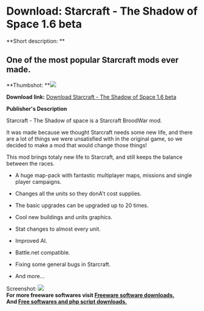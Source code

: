 # Download: Starcraft - The Shadow of Space 1.6 beta

**Short description: **

## One of the most popular Starcraft mods ever made.

  
**Thumbshot: **![](http://www.freewarefiles.com/screenshot/starcraftsos_md.jpg)   
  
**Download link:** [Download Starcraft - The Shadow of Space 1.6 beta](http://freesoftwares.boysofts.com/Starcraft---The-Shadow-Of-Space_program_9354.html)  
  

**Publisher's Description**  
  

Starcraft - The Shadow of space is a Starcraft BroodWar mod.  
  
It was made because we thought Starcraft needs some new life, and there are a
lot of things we were unsatisfied with in the original game, so we decided to
make a mod that would change those things!  
  
This mod brings totaly new life to Starcraft, and still keeps the balance
between the races.  
  

  * A huge map-pack with fantastic multiplayer maps, missions and single player campaigns.  

  * Changes all the units so they donA't cost supplies.  

  * The basic upgrades can be upgraded up to 20 times.  

  * Cool new buildings and units graphics.  

  * Stat changes to almost every unit.  

  * Improved AI.  

  * Battle.net compatible.  

  * Fixing some general bugs in Starcraft.  

  * And more... 

  
  
Screenshot: ![](http://www.freewarefiles.com/screenshot/starcraftsos.jpg)  
**For more freeware softwares visit [Freeware software downloads.](http://freesoftwares.boysofts.com/)**   
**And [Free softwares and php script downloads.](http://www.boysofts.com/)**

